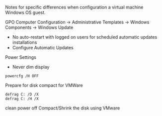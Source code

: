Notes for specific differences when configuration a virtual machine Windows OS guest.

GPO 	Computer Configuration -> Administrative Templates -> Windows Components -> Windows Update
* No auto-restart with logged on users for scheduled automatic updates installations
* Configure Automatic Updates

Power Settings
* Never dim display

`powercfg /H OFF`

Prepare for disk compact for VMWare

```
defrag C: /D /X
defrag C: /H /X
```

clean power off
Compact/Shrink the disk using VMware
